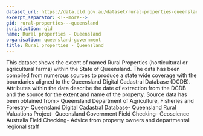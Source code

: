```yaml
---
dataset_url: https://data.qld.gov.au/dataset/rural-properties-queensland
excerpt_separator: <!--more-->
gid: rural-properties---queensland
jurisdiction: qld
name: Rural properties - Queensland
organisation: queensland-government
title: Rural properties - Queensland
---
```


This dataset shows the extent of named Rural Properties (horticultural or agricultural farms) within the State of Queensland. The data has been compiled from numerous sources to produce a state wide coverage with the boundaries aligned to the Queensland Digital Cadastral Database (DCDB). Attributes within the data describe the date of extraction from the DCDB and the source for the extent and name of the property. Source data has been obtained from:- Queensland Department of Agriculture, Fisheries and Forestry- Queensland Digital Cadastral Database- Queensland Rural Valuations Project- Queensland Government Field Checking- Geoscience Australia Field Checking- Advice from property owners and departmental regional staff
